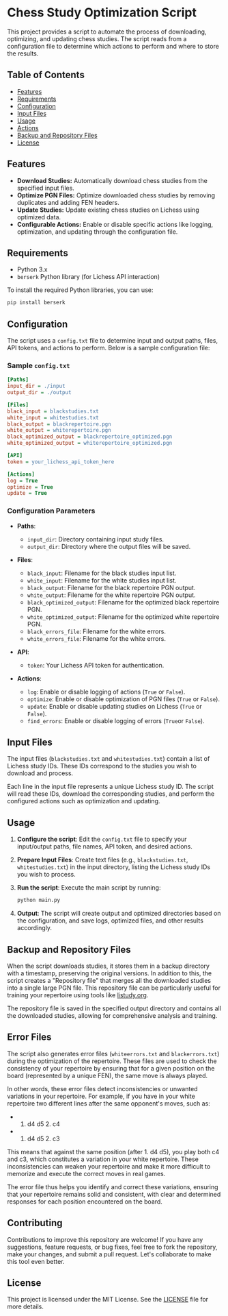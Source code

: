 # Chess Study Optimization Script

This project provides a script to automate the process of downloading, optimizing, and updating chess studies. The script reads from a configuration file to determine which actions to perform and where to store the results.

## Table of Contents

- [Features](#features)
- [Requirements](#requirements)
- [Configuration](#configuration)
- [Input Files](#input-files)
- [Usage](#usage)
- [Actions](#actions)
- [Backup and Repository Files](#backup-and-repository-files)
- [License](#license)

## Features

- **Download Studies:** Automatically download chess studies from the specified input files.
- **Optimize PGN Files:** Optimize downloaded chess studies by removing duplicates and adding FEN headers.
- **Update Studies:** Update existing chess studies on Lichess using optimized data.
- **Configurable Actions:** Enable or disable specific actions like logging, optimization, and updating through the configuration file.

## Requirements

- Python 3.x
- `berserk` Python library (for Lichess API interaction)

To install the required Python libraries, you can use:

```bash
pip install berserk
```

## Configuration

The script uses a `config.txt` file to determine input and output paths, files, API tokens, and actions to perform. Below is a sample configuration file:

### Sample `config.txt`

```ini
[Paths]
input_dir = ./input
output_dir = ./output

[Files]
black_input = blackstudies.txt
white_input = whitestudies.txt
black_output = blackrepertoire.pgn
white_output = whiterepertoire.pgn
black_optimized_output = blackrepertoire_optimized.pgn
white_optimized_output = whiterepertoire_optimized.pgn

[API]
token = your_lichess_api_token_here

[Actions]
log = True
optimize = True
update = True
```

### Configuration Parameters

- **Paths**:
  - `input_dir`: Directory containing input study files.
  - `output_dir`: Directory where the output files will be saved.

- **Files**:
  - `black_input`: Filename for the black studies input list.
  - `white_input`: Filename for the white studies input list.
  - `black_output`: Filename for the black repertoire PGN output.
  - `white_output`: Filename for the white repertoire PGN output.
  - `black_optimized_output`: Filename for the optimized black repertoire PGN.
  - `white_optimized_output`: Filename for the optimized white repertoire PGN.
  - `black_errors_file`: Filename for the white errors.
  - `white_errors_file`: Filename for the white errors.

- **API**:
  - `token`: Your Lichess API token for authentication.

- **Actions**:
  - `log`: Enable or disable logging of actions (`True` or `False`).
  - `optimize`: Enable or disable optimization of PGN files (`True` or `False`).
  - `update`: Enable or disable updating studies on Lichess (`True` or `False`).
  - `find_errors`: Enable or disable logging of errors (`True`or `False`).


## Input Files

The input files (`blackstudies.txt` and `whitestudies.txt`) contain a list of Lichess study IDs. These IDs correspond to the studies you wish to download and process.

Each line in the input file represents a unique Lichess study ID. The script will read these IDs, download the corresponding studies, and perform the configured actions such as optimization and updating.

## Usage

1. **Configure the script**: Edit the `config.txt` file to specify your input/output paths, file names, API token, and desired actions.
2. **Prepare Input Files**: Create text files (e.g., `blackstudies.txt`, `whitestudies.txt`) in the input directory, listing the Lichess study IDs you wish to process.
3. **Run the script**: Execute the main script by running:

    ```bash
    python main.py
    ```

4. **Output**: The script will create output and optimized directories based on the configuration, and save logs, optimized files, and other results accordingly.

## Backup and Repository Files

When the script downloads studies, it stores them in a backup directory with a timestamp, preserving the original versions. In addition to this, the script creates a "Repository file" that merges all the downloaded studies into a single large PGN file. This repository file can be particularly useful for training your repertoire using tools like [listudy.org](https://listudy.org).

The repository file is saved in the specified output directory and contains all the downloaded studies, allowing for comprehensive analysis and training.

## Error Files

The script also generates error files (`whiteerrors.txt` and `blackerrors.txt`) during the optimization of the repertoire. These files are used to check the consistency of your repertoire by ensuring that for a given position on the board (represented by a unique FEN), the same move is always played.

In other words, these error files detect inconsistencies or unwanted variations in your repertoire. For example, if you have in your white repertoire two different lines after the same opponent's moves, such as:

- 1. d4 d5 2. c4
- 1. d4 d5 2. c3

This means that against the same position (after 1. d4 d5), you play both c4 and c3, which constitutes a variation in your white repertoire. These inconsistencies can weaken your repertoire and make it more difficult to memorize and execute the correct moves in real games.

The error file thus helps you identify and correct these variations, ensuring that your repertoire remains solid and consistent, with clear and determined responses for each position encountered on the board.

## Contributing

Contributions to improve this repository are welcome! If you have any suggestions, feature requests, or bug fixes, feel free to fork the repository, make your changes, and submit a pull request. Let's collaborate to make this tool even better.

## License

This project is licensed under the MIT License. See the [LICENSE](LICENSE) file for more details.